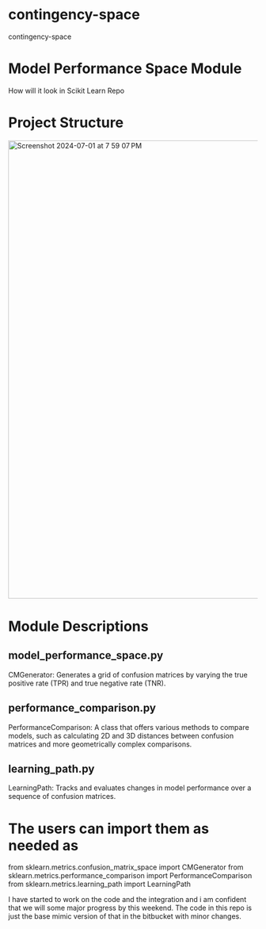 # contingency-space
contingency-space


# Model Performance Space Module

How will it look in Scikit Learn Repo
# Project Structure

<img width="924" alt="Screenshot 2024-07-01 at 7 59 07 PM" src="https://github.com/siddu1324/contingency-space/assets/126925412/a31c91ac-2f52-452e-b981-f8e5d4764fec">


# Module Descriptions
## model_performance_space.py

CMGenerator: Generates a grid of confusion matrices by varying the true positive rate (TPR) and true negative rate (TNR).

## performance_comparison.py

PerformanceComparison: A class that offers various methods to compare models, such as calculating 2D and 3D distances between confusion matrices and more geometrically complex comparisons.

## learning_path.py

LearningPath: Tracks and evaluates changes in model performance over a sequence of confusion matrices.

# The users can import them as needed as

from sklearn.metrics.confusion_matrix_space import CMGenerator
from sklearn.metrics.performance_comparison import PerformanceComparison
from sklearn.metrics.learning_path import LearningPath


I have started to work on the code and the integration and i am confident that we will some major progress by this weekend. The code in this repo is just the base mimic version of that in the bitbucket with minor changes.
